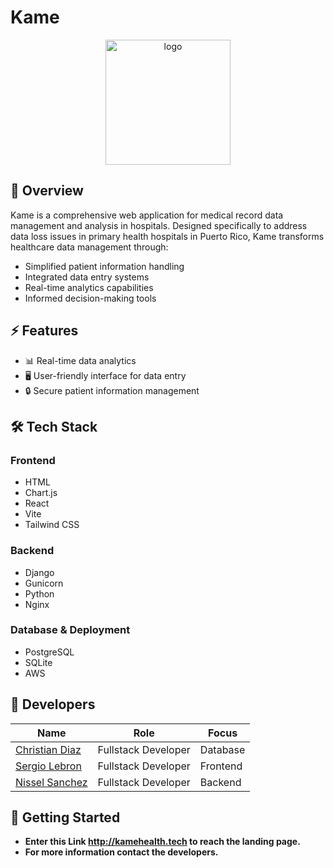 # Kame
<div align="center">
<img src="/home/aurae2/kame-project/frontend/kame-client/src/images/logo.png" alt="logo" height="200">
</div>


## 🏥 Overview
Kame is a comprehensive web application for medical record data management and analysis in hospitals. Designed specifically to address data loss issues in primary health hospitals in Puerto Rico, Kame transforms healthcare data management through:

- Simplified patient information handling
- Integrated data entry systems
- Real-time analytics capabilities
- Informed decision-making tools

## ⚡ Features
- 📊 Real-time data analytics
- 🖥️ User-friendly interface for data entry
- 🔒 Secure patient information management

## 🛠️ Tech Stack

### Frontend
- HTML
- Chart.js
- React
- Vite
- Tailwind CSS

### Backend
- Django
- Gunicorn
- Python
- Nginx

### Database & Deployment
- PostgreSQL
- SQLite
- AWS

## 👥 Developers

| Name | Role | Focus |
|------|------|-------|
[Christian Diaz](https://github.com/SPCDIAZRIVERACHRISTIAN)| Fullstack Developer | Database |
[Sergio Lebron](https://github.com/SergioLebron22) | Fullstack Developer | Frontend |
[Nissel Sanchez](https://github.com/niniisg)|  Fullstack Developer | Backend |

## 🚀 Getting Started


-   **Enter this Link http://kamehealth.tech to reach the landing page.**
- **For more information contact the developers.**
